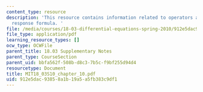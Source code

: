 ```yaml
---
content_type: resource
description: 'This resource contains information related to operators and the exponential
  response formula. '
file: /media/courses/18-03-differential-equations-spring-2010/912e5dac93858a1b19a5a5fb383c9df1_MIT18_03S10_chapter_10.pdf
file_type: application/pdf
learning_resource_types: []
ocw_type: OCWFile
parent_title: 18.03 Supplementary Notes
parent_type: CourseSection
parent_uid: bbfa562f-508b-d8c3-7b5c-f9bf255d94d4
resourcetype: Document
title: MIT18_03S10_chapter_10.pdf
uid: 912e5dac-9385-8a1b-19a5-a5fb383c9df1
---
```

